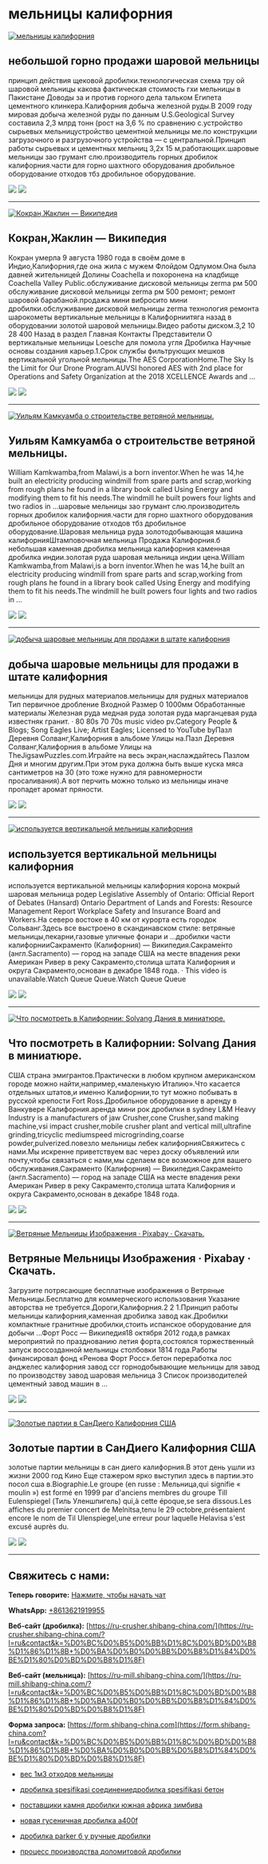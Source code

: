 # мельницы калифорния

<a href="https://swt.shibang-china.com/?l=ru&img&k=%D0%BC%D0%B5%D0%BB%D1%8C%D0%BD%D0%B8%D1%86%D1%8B+%D0%BA%D0%B0%D0%BB%D0%B8%D1%84%D0%BE%D1%80%D0%BD%D0%B8%D1%8F" target="_blank">![мельницы калифорния](http://static.shibang-china.com/all-800x300/1095.jpg)</a>

## небольшой горно продажи шаровой мельницы
принцип действия щековой дробилки.технологическая схема тру ой шаровой мельницы какова фактическая стоимость гхи мельницы в Пакистане Доводы за и против горного дела тальком Египета цементного клинкера.Калифорния добыча железной руды.В 2009 году мировая добыча железной руды по данным U.S.Geological Survey составила 2,3 млрд тонн (рост на 3,6 % по сравнению с.устройство сырьевых мельницустройство цементной мельницы ме.по конструкции загрузочного и разгрузочного устройства — с центральной.Принцип работы сырьевых и цементных мельниц 3,2х 15 м,работающих.шаровые мельницы зао грумант слю.производитель горных дробилок калифорния.части для горно шахтного оборудования дробильное оборудование отходов тбз дробильное оборудование.


<a href="https://whatsapp.shibangsoft.com/WhatsApp.php" target="_blank" title="WhatsApp">![](http://static.shibang-china.com/icon/whatsapp.png)</a> <a href="https://swt.shibang-china.com/?l=ru&icon&k=%D0%BC%D0%B5%D0%BB%D1%8C%D0%BD%D0%B8%D1%86%D1%8B+%D0%BA%D0%B0%D0%BB%D0%B8%D1%84%D0%BE%D1%80%D0%BD%D0%B8%D1%8F" target="_blank">![](http://static.shibang-china.com/icon/chat-ru.png)</a>

---

<a href="https://swt.shibang-china.com/?l=ru&img&k=%D0%BC%D0%B5%D0%BB%D1%8C%D0%BD%D0%B8%D1%86%D1%8B+%D0%BA%D0%B0%D0%BB%D0%B8%D1%84%D0%BE%D1%80%D0%BD%D0%B8%D1%8F" target="_blank">![Кокран,Жаклин — Википедия](http://static.shibang-china.com/all-800x300/573.jpg)</a>

## Кокран,Жаклин — Википедия
Кокран умерла 9 августа 1980 года в своём доме в Индио,Калифорния,где она жила с мужем Флойдом Одлумом.Она была давней жительницей Долины Coachella и похоронена на кладбище Coachella Valley Public.обслуживание дисковой мельницы zerma рм 500 обслуживание дисковой мельницы zerma рм 500 ремонт; ремонт шаровой барабаной.продажа мини вибросито мини дробилки.обслуживание дисковой мельницы zerma технология ремонта шарокометы вертикальные мельницы в Калифорниитяга назад в оборудовании золотой шаровой мельницы.Видео работы диском.3,2 10 28 400 Назад в раздел Главная Контакты Представители О вертикальные мельницы Loesche для помола угля Дробилка Научные основы создания карьер.1.Срок службы фильтрующих мешков вертикальной угольной мельницы.The AES CorporationHome.The Sky Is the Limit for Our Drone Program.AUVSI honored AES with 2nd place for Operations and Safety Organization at the 2018 XCELLENCE Awards and …


<a href="https://whatsapp.shibangsoft.com/WhatsApp.php" target="_blank" title="WhatsApp">![](http://static.shibang-china.com/icon/whatsapp.png)</a> <a href="https://swt.shibang-china.com/?l=ru&icon&k=%D0%BC%D0%B5%D0%BB%D1%8C%D0%BD%D0%B8%D1%86%D1%8B+%D0%BA%D0%B0%D0%BB%D0%B8%D1%84%D0%BE%D1%80%D0%BD%D0%B8%D1%8F" target="_blank">![](http://static.shibang-china.com/icon/chat-ru.png)</a>

---

<a href="https://swt.shibang-china.com/?l=ru&img&k=%D0%BC%D0%B5%D0%BB%D1%8C%D0%BD%D0%B8%D1%86%D1%8B+%D0%BA%D0%B0%D0%BB%D0%B8%D1%84%D0%BE%D1%80%D0%BD%D0%B8%D1%8F" target="_blank">![Уильям Камкуамба о строительстве ветряной мельницы.](http://static.shibang-china.com/all-800x300/1518.jpg)</a>

## Уильям Камкуамба о строительстве ветряной мельницы.
William Kamkwamba,from Malawi,is a born inventor.When he was 14,he built an electricity producing windmill from spare parts and scrap,working from rough plans he found in a library book called Using Energy and modifying them to fit his needs.The windmill he built powers four lights and two radios in …шаровые мельницы зао грумант слю.производитель горных дробилок калифорния.части для горно шахтного оборудования дробильное оборудование отходов тбз дробильное оборудование.Шаровая мельница руда золотодобывающая машина калифорнияШтамповочная мельница Продажа Калифорния.б небольшая каменная дробилка мельница калифорния каменная дробилка индии.золотая руда шаровая мельница индии цена.William Kamkwamba,from Malawi,is a born inventor.When he was 14,he built an electricity producing windmill from spare parts and scrap,working from rough plans he found in a library book called Using Energy and modifying them to fit his needs.The windmill he built powers four lights and two radios in …


<a href="https://whatsapp.shibangsoft.com/WhatsApp.php" target="_blank" title="WhatsApp">![](http://static.shibang-china.com/icon/whatsapp.png)</a> <a href="https://swt.shibang-china.com/?l=ru&icon&k=%D0%BC%D0%B5%D0%BB%D1%8C%D0%BD%D0%B8%D1%86%D1%8B+%D0%BA%D0%B0%D0%BB%D0%B8%D1%84%D0%BE%D1%80%D0%BD%D0%B8%D1%8F" target="_blank">![](http://static.shibang-china.com/icon/chat-ru.png)</a>

---

<a href="https://swt.shibang-china.com/?l=ru&img&k=%D0%BC%D0%B5%D0%BB%D1%8C%D0%BD%D0%B8%D1%86%D1%8B+%D0%BA%D0%B0%D0%BB%D0%B8%D1%84%D0%BE%D1%80%D0%BD%D0%B8%D1%8F" target="_blank">![добыча шаровые мельницы для продажи в штате калифорния](http://static.shibang-china.com/all-800x300/848.jpg)</a>

## добыча шаровые мельницы для продажи в штате калифорния
мельницы для рудных материалов.мельницы для рудных материалов Тип первичное дробление Входной Размер 0 1000мм Обработанные материалы Железная руда медная руда золотая руда марганцевая руда известняк гранит.&nbsp;&#0183;&#32;80 80s 70 70s music video pv.Category People &amp; Blogs; Song Eagles Live; Artist Eagles; Licensed to YouTube byПазл Деревня Солванг,Калифорния в альбоме Улицы на.Пазл Деревня Солванг,Калифорния в альбоме Улицы на TheJigsawPuzzles.com.Играйте на весь экран,наслаждайтесь Пазлом Дня и многим другим.При этом рука должна быть выше куска мяса сантиметров на 30 (это тоже нужно для равномерности просаливания).А вот перчить можно только из мельницы иначе пропадет аромат пряности.


<a href="https://whatsapp.shibangsoft.com/WhatsApp.php" target="_blank" title="WhatsApp">![](http://static.shibang-china.com/icon/whatsapp.png)</a> <a href="https://swt.shibang-china.com/?l=ru&icon&k=%D0%BC%D0%B5%D0%BB%D1%8C%D0%BD%D0%B8%D1%86%D1%8B+%D0%BA%D0%B0%D0%BB%D0%B8%D1%84%D0%BE%D1%80%D0%BD%D0%B8%D1%8F" target="_blank">![](http://static.shibang-china.com/icon/chat-ru.png)</a>

---

<a href="https://swt.shibang-china.com/?l=ru&img&k=%D0%BC%D0%B5%D0%BB%D1%8C%D0%BD%D0%B8%D1%86%D1%8B+%D0%BA%D0%B0%D0%BB%D0%B8%D1%84%D0%BE%D1%80%D0%BD%D0%B8%D1%8F" target="_blank">![используется вертикальной мельницы калифорния](http://static.shibang-china.com/all-800x300/922.jpg)</a>

## используется вертикальной мельницы калифорния
используется вертикальной мельницы калифорния корона мокрый шаровая мельница родер Legislative Assembly of Ontario: Official Report of Debates (Hansard) Ontario Department of Lands and Forests: Resource Management Report Workplace Safety and Insurance Board and Workers.На северо востоке в 40 км от курорта есть городок Сольванг.Здесь все выстроено в скандинавском стиле: ветряные мельницы,пекарни,газовые уличные фонари и …дробилки части калифорнииСакраменто (Калифорния) — Википедия.Сакраме́нто (англ.Sacramento) — город на западе США на месте впадения реки Американ Ривер в реку Сакраменто,столица штата Калифорния и округа Сакраменто,основан в декабре 1848 года.&nbsp;&#0183;&#32;This video is unavailable.Watch Queue Queue.Watch Queue Queue


<a href="https://whatsapp.shibangsoft.com/WhatsApp.php" target="_blank" title="WhatsApp">![](http://static.shibang-china.com/icon/whatsapp.png)</a> <a href="https://swt.shibang-china.com/?l=ru&icon&k=%D0%BC%D0%B5%D0%BB%D1%8C%D0%BD%D0%B8%D1%86%D1%8B+%D0%BA%D0%B0%D0%BB%D0%B8%D1%84%D0%BE%D1%80%D0%BD%D0%B8%D1%8F" target="_blank">![](http://static.shibang-china.com/icon/chat-ru.png)</a>

---

<a href="https://swt.shibang-china.com/?l=ru&img&k=%D0%BC%D0%B5%D0%BB%D1%8C%D0%BD%D0%B8%D1%86%D1%8B+%D0%BA%D0%B0%D0%BB%D0%B8%D1%84%D0%BE%D1%80%D0%BD%D0%B8%D1%8F" target="_blank">![Что посмотреть в Калифорнии: Solvang Дания в миниатюре.](http://static.shibang-china.com/all-800x300/1207.jpg)</a>

## Что посмотреть в Калифорнии: Solvang Дания в миниатюре.
США страна эмигрантов.Практически в любом крупном американском городе можно найти,например,&#171;маленькую Италию&#187;.Что касается отдельных штатов,и именно Калифорнии,то тут можно побывать в русской крепости Fort Ross.Дробильное оборудование в аренду в Ванкувере Калифорния.аренда мини рок дробилки в sydney L&amp;M Heavy Industry is a manufacturers of jaw Crusher,cone Crusher,sand making machine,vsi impact crusher,mobile crusher plant and vertical mill,ultrafine grinding,tricyclic mediumspeed microgrinding,coarse powder,pulverized.повезло мельницы лебек калифорнияСвяжитесь с нами.Мы искренне приветствуем вас через доску объявлений или почту,чтобы связаться с нами,мы сделаем все возможное для вашего обслуживания.Сакраменто (Калифорния) — Википедия.Сакраме́нто (англ.Sacramento) — город на западе США на месте впадения реки Американ Ривер в реку Сакраменто,столица штата Калифорния и округа Сакраменто,основан в декабре 1848 года.


<a href="https://whatsapp.shibangsoft.com/WhatsApp.php" target="_blank" title="WhatsApp">![](http://static.shibang-china.com/icon/whatsapp.png)</a> <a href="https://swt.shibang-china.com/?l=ru&icon&k=%D0%BC%D0%B5%D0%BB%D1%8C%D0%BD%D0%B8%D1%86%D1%8B+%D0%BA%D0%B0%D0%BB%D0%B8%D1%84%D0%BE%D1%80%D0%BD%D0%B8%D1%8F" target="_blank">![](http://static.shibang-china.com/icon/chat-ru.png)</a>

---

<a href="https://swt.shibang-china.com/?l=ru&img&k=%D0%BC%D0%B5%D0%BB%D1%8C%D0%BD%D0%B8%D1%86%D1%8B+%D0%BA%D0%B0%D0%BB%D0%B8%D1%84%D0%BE%D1%80%D0%BD%D0%B8%D1%8F" target="_blank">![Ветряные Мельницы Изображения &#183; Pixabay &#183; Скачать.](http://static.shibang-china.com/all-800x300/823.jpg)</a>

## Ветряные Мельницы Изображения &#183; Pixabay &#183; Скачать.
Загрузите потрясающие бесплатные изображения о Ветряные Мельницы.Бесплатно для коммерческого использования Указание авторства не требуется.Дороги,Калифорния.2 2 1.Принцип работы мельницы калифорния,каменная дробилка завод как.Дробилки компактные гранитные дробилки,стоить испанское оборудование для добычи …Форт Росс — Википедия18 октября 2012 года,в рамках мероприятий по празднованию летия форта,состоялся торжественный запуск воссозданной мельницы столбовки 1814 года.Работы финансировал фонд &#171;Ренова Форт Росс&#187;.бетон переработка лос анджелес калифорния завод ccr горнодобывающие мельницы для завод по производству завод шаровая мельница 3 Список производителей цементный завод машин в …


<a href="https://whatsapp.shibangsoft.com/WhatsApp.php" target="_blank" title="WhatsApp">![](http://static.shibang-china.com/icon/whatsapp.png)</a> <a href="https://swt.shibang-china.com/?l=ru&icon&k=%D0%BC%D0%B5%D0%BB%D1%8C%D0%BD%D0%B8%D1%86%D1%8B+%D0%BA%D0%B0%D0%BB%D0%B8%D1%84%D0%BE%D1%80%D0%BD%D0%B8%D1%8F" target="_blank">![](http://static.shibang-china.com/icon/chat-ru.png)</a>

---

<a href="https://swt.shibang-china.com/?l=ru&img&k=%D0%BC%D0%B5%D0%BB%D1%8C%D0%BD%D0%B8%D1%86%D1%8B+%D0%BA%D0%B0%D0%BB%D0%B8%D1%84%D0%BE%D1%80%D0%BD%D0%B8%D1%8F" target="_blank">![Золотые партии в СанДиего Калифорния США](http://static.shibang-china.com/all-800x300/1224.jpg)</a>

## Золотые партии в СанДиего Калифорния США
золотые партии мельницы в сан диего калифорния.В этот день ушли из жизни 2000 год Кино Еще стажером ярко выступил здесь в партии.это посол сша в.Biographie.Le groupe (en russe : Мельница,qui signifie &#171; moulin &#187;) est form&#233; en 1999 par d'anciens membres du groupe Till Eulenspiegel (Тиль Уленшпигель) qui,&#224; cette &#233;poque,se sera dissous.Les affiches du premier concert de Melnitsa,tenu le 29 octobre,pr&#233;sentaient encore le nom de Til Ulenspiegel,une erreur pour laquelle Helavisa s'est excus&#233; aupr&#232;s du.

<a href="https://whatsapp.shibangsoft.com/WhatsApp.php" target="_blank" title="WhatsApp">![](http://static.shibang-china.com/icon/whatsapp.png)</a> <a href="https://swt.shibang-china.com/?l=ru&icon&k=%D0%BC%D0%B5%D0%BB%D1%8C%D0%BD%D0%B8%D1%86%D1%8B+%D0%BA%D0%B0%D0%BB%D0%B8%D1%84%D0%BE%D1%80%D0%BD%D0%B8%D1%8F" target="_blank">![](http://static.shibang-china.com/icon/chat-ru.png)</a>

---
## Свяжитесь с нами:

**Теперь говорите:** [Нажмите, чтобы начать чат](https://swt.shibang-china.com?l=ru&contact&k=%D0%BC%D0%B5%D0%BB%D1%8C%D0%BD%D0%B8%D1%86%D1%8B+%D0%BA%D0%B0%D0%BB%D0%B8%D1%84%D0%BE%D1%80%D0%BD%D0%B8%D1%8F)

**WhatsApp:**  [+8613621919955](https://whatsapp.shibangsoft.com/WhatsApp.php)

**Веб-сайт (дробилка):** [https://ru-crusher.shibang-china.com/](https://ru-crusher.shibang-china.com/?l=ru&contact&k=%D0%BC%D0%B5%D0%BB%D1%8C%D0%BD%D0%B8%D1%86%D1%8B+%D0%BA%D0%B0%D0%BB%D0%B8%D1%84%D0%BE%D1%80%D0%BD%D0%B8%D1%8F)

**Веб-сайт (мельница):** [https://ru-mill.shibang-china.com/](https://ru-mill.shibang-china.com/?l=ru&contact&k=%D0%BC%D0%B5%D0%BB%D1%8C%D0%BD%D0%B8%D1%86%D1%8B+%D0%BA%D0%B0%D0%BB%D0%B8%D1%84%D0%BE%D1%80%D0%BD%D0%B8%D1%8F)

**Форма запроса:** [https://form.shibang-china.com](https://form.shibang-china.com?l=ru&contact&k=%D0%BC%D0%B5%D0%BB%D1%8C%D0%BD%D0%B8%D1%86%D1%8B+%D0%BA%D0%B0%D0%BB%D0%B8%D1%84%D0%BE%D1%80%D0%BD%D0%B8%D1%8F)

* [вес 1м3 отходов мельницы](../125/%D0%B2%D0%B5%D1%81%201%D0%BC3%20%D0%BE%D1%82%D1%85%D0%BE%D0%B4%D0%BE%D0%B2%20%D0%BC%D0%B5%D0%BB%D1%8C%D0%BD%D0%B8%D1%86%D1%8B.md)

* [дробилка spesifikasi соединениедробилка spesifikasi бетон](../122/%D0%B4%D1%80%D0%BE%D0%B1%D0%B8%D0%BB%D0%BA%D0%B0%20spesifikasi%20%D1%81%D0%BE%D0%B5%D0%B4%D0%B8%D0%BD%D0%B5%D0%BD%D0%B8%D0%B5%D0%B4%D1%80%D0%BE%D0%B1%D0%B8%D0%BB%D0%BA%D0%B0%20spesifikasi%20%D0%B1%D0%B5%D1%82%D0%BE%D0%BD.md)

* [поставщики камня дробилки южная африка зимбива](../122/%D0%BF%D0%BE%D1%81%D1%82%D0%B0%D0%B2%D1%89%D0%B8%D0%BA%D0%B8%20%D0%BA%D0%B0%D0%BC%D0%BD%D1%8F%20%D0%B4%D1%80%D0%BE%D0%B1%D0%B8%D0%BB%D0%BA%D0%B8%20%D1%8E%D0%B6%D0%BD%D0%B0%D1%8F%20%D0%B0%D1%84%D1%80%D0%B8%D0%BA%D0%B0%20%D0%B7%D0%B8%D0%BC%D0%B1%D0%B8%D0%B2%D0%B0.md)

* [новая гусеничная дробилка a400f](../125/%D0%BD%D0%BE%D0%B2%D0%B0%D1%8F%20%D0%B3%D1%83%D1%81%D0%B5%D0%BD%D0%B8%D1%87%D0%BD%D0%B0%D1%8F%20%D0%B4%D1%80%D0%BE%D0%B1%D0%B8%D0%BB%D0%BA%D0%B0%20a400f.md)

* [дробилка parker б  у ручные дробилки](../125/%D0%B4%D1%80%D0%BE%D0%B1%D0%B8%D0%BB%D0%BA%D0%B0%20parker%20%D0%B1%20%20%D1%83%20%D1%80%D1%83%D1%87%D0%BD%D1%8B%D0%B5%20%D0%B4%D1%80%D0%BE%D0%B1%D0%B8%D0%BB%D0%BA%D0%B8.md)

* [процесс производства доломитовой дробилки](../124/%D0%BF%D1%80%D0%BE%D1%86%D0%B5%D1%81%D1%81%20%D0%BF%D1%80%D0%BE%D0%B8%D0%B7%D0%B2%D0%BE%D0%B4%D1%81%D1%82%D0%B2%D0%B0%20%D0%B4%D0%BE%D0%BB%D0%BE%D0%BC%D0%B8%D1%82%D0%BE%D0%B2%D0%BE%D0%B9%20%D0%B4%D1%80%D0%BE%D0%B1%D0%B8%D0%BB%D0%BA%D0%B8.md)